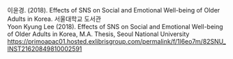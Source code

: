 이윤경. (2018). Effects of SNS on Social and Emotional Well-being of Older Adults in Korea. 서울대학교 도서관 <br>
Yoon Kyung Lee (2018). Effects of SNS on Social and Emotional Well-being of Older Adults in Korea, M.A. Thesis, Seoul National University <br>
https://primoapac01.hosted.exlibrisgroup.com/permalink/f/1l6eo7m/82SNU_INST21620849810002591 <br>
